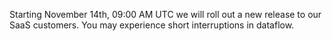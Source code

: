 Starting November 14th, 09:00 AM UTC we will roll out a new release to our SaaS customers. You may experience short interruptions in dataflow.
